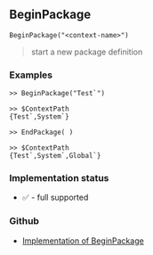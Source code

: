 ## BeginPackage 

```
BeginPackage("<context-name>")
```

> start a new package definition

### Examples

``` 
>> BeginPackage("Test`")

>> $ContextPath
{Test`,System`}

>> EndPackage( )

>> $ContextPath
{Test`,System`,Global`}
```

### Implementation status

* &#x2705; - full supported

### Github

* [Implementation of BeginPackage](https://github.com/axkr/symja_android_library/blob/master/symja_android_library/matheclipse-core/src/main/java/org/matheclipse/core/builtin/FileFunctions.java#L127) 
